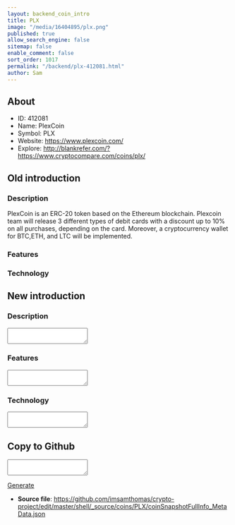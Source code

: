 ```yaml
---
layout: backend_coin_intro
title: PLX
image: "/media/16404895/plx.png"
published: true
allow_search_engine: false
sitemap: false
enable_comment: false
sort_order: 1017
permalink: "/backend/plx-412081.html"
author: Sam
---
```


## About

- ID: 412081
- Name: PlexCoin
- Symbol: PLX
- Website: https://www.plexcoin.com/
- Explore: http://blankrefer.com/?https://www.cryptocompare.com/coins/plx/


## Old introduction

### Description

<p>PlexCoin is an ERC-20 token based on the Ethereum blockchain. Plexcoin team will release 3 different types of debit cards with a discount up to 10% on all purchases, depending on the card. Moreover, a cryptocurrency wallet for BTC,ETH, and LTC will be implemented. </p>

### Features


### Technology




## New introduction


### Description
<textarea id="meta_description" name="description"></textarea>

### Features
<textarea id="meta_features" name="features"></textarea>

### Technology
<textarea id="meta_technology" name="technology"></textarea>


## Copy to Github

<textarea id="coinsnapshotfullinfo_metadata"></textarea>

<a href="#gen" onclick="generateMetaDatJson()">Generate</a>

- **Source file**: <a href="https://github.com/imsamthomas/crypto-project/edit/master/shell/_source/coins/PLX/coinSnapshotFullInfo_MetaData.json">https://github.com/imsamthomas/crypto-project/edit/master/shell/_source/coins/PLX/coinSnapshotFullInfo_MetaData.json</a>

